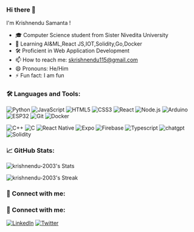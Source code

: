 ### Hi there 👋

I'm Krishnendu Samanta !

- 🎓 Computer Science student from Sister Nivedita University
- 🌱 Learning AI&ML,React JS,IOT,Solidity,Go,Docker
- 🛠️ Proficient in Web Application Development
- 📫 How to reach me: skrishnendu115@gmail.com
- 😄 Pronouns: He/Him
- ⚡ Fun fact: I am fun

### 🛠️ Languages and Tools:

![Python](https://img.shields.io/badge/-Python-000?&logo=Python)
![JavaScript](https://img.shields.io/badge/-JavaScript-000?&logo=JavaScript)
![HTML5](https://img.shields.io/badge/-HTML5-000?&logo=HTML5)
![CSS3](https://img.shields.io/badge/-CSS3-000?&logo=CSS3&logoColor=1572B6)
![React](https://img.shields.io/badge/-React-000?&logo=React)
![Node.js](https://img.shields.io/badge/-Node.js-000?&logo=node.js)
![Arduino](https://img.shields.io/badge/-Arduino-000?&logo=Arduino)
![ESP32](https://img.shields.io/badge/-ESP32-000?&logo=espressif)
![Git](https://img.shields.io/badge/-Git-000?&logo=git)
![Docker](https://img.shields.io/badge/-Docker-000?&logo=Docker)

![C++](https://img.shields.io/badge/C%2B%2B-00599C?style=for-the-badge&logo=c%2B%2B&logoColor=white)
![C](https://img.shields.io/badge/C-00599C?style=for-the-badge&logo=c&logoColor=white
)
![React Native](https://img.shields.io/badge/React_Native-20232A?style=for-the-badge&logo=react&logoColor=61DAFB
)
![Expo](https://img.shields.io/badge/Expo-1B1F23?style=for-the-badge&logo=expo&logoColor=white
)
![Firebase](https://img.shields.io/badge/firebase-ffca28?style=for-the-badge&logo=firebase&logoColor=black
)
![Typescript](https://img.shields.io/badge/TypeScript-007ACC?style=for-the-badge&logo=typescript&logoColor=white
)
![chatgpt](https://img.shields.io/badge/ChatGPT-74aa9c?style=for-the-badge&logo=openai&logoColor=white)
![Solidity](https://img.shields.io/badge/Solidity-e6e6e6?style=for-the-badge&logo=solidity&logoColor=black)

### 📈 GitHub Stats:

![krishnendu-2003's Stats](https://github-readme-stats.vercel.app/api?username=krishnendu-2003&theme=vue-dark&show_icons=true&hide_border=true&count_private=true)

![krishnendu-2003's Streak](https://github-readme-streak-stats.herokuapp.com/?user=krishnendu-2003&theme=vue-dark&hide_border=true)

### 🔗 Connect with me:

### 🔗 Connect with me:

[![LinkedIn](https://img.shields.io/badge/-LinkedIn-000?&logo=LinkedIn)](https://www.linkedin.com/in/krishnendu-samanta-25302a238/)
[![Twitter](https://img.shields.io/badge/-Twitter-000?&logo=Twitter)](https://twitter.com/Krishne34262077)

